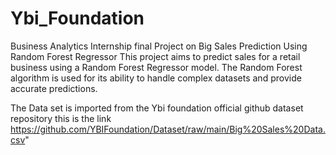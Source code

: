 # Ybi_Foundation
Business Analytics Internship final Project on Big Sales Prediction Using Random Forest Regressor
This project aims to predict sales for a retail business using a Random Forest Regressor model. The Random Forest algorithm is used for its ability to handle complex datasets and provide accurate predictions.


The Data set is imported from the Ybi foundation official github dataset repository this is the link https://github.com/YBIFoundation/Dataset/raw/main/Big%20Sales%20Data.csv"
